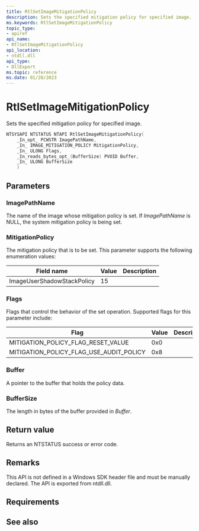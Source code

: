 ```yaml
---
title: RtlSetImageMitigationPolicy
description: Sets the specified mitigation policy for specified image.
ms.keywords: RtlSetImageMitigationPolicy
topic_type:
- apiref
api_name:
- RtlSetImageMitigationPolicy
api_location:
- ntdll.dll
api_type:
- DllExport
ms.topic: reference
ms.date: 01/20/2023
---
```


# RtlSetImageMitigationPolicy

Sets the specified mitigation policy for specified image.


```C++
NTSYSAPI NTSTATUS NTAPI RtlSetImageMitigationPolicy(
    _In_opt_ PCWSTR ImagePathName,
    _In_ IMAGE_MITIGATION_POLICY MitigationPolicy,
    _In_ ULONG Flags,
    _In_reads_bytes_opt_(BufferSize) PVOID Buffer,
    _In_ ULONG BufferSize
    )
```

## Parameters

### ImagePathName

The name of the image whose mitigation policy is set. If *ImagePathName* is NULL, the system mitigation policy is being set.

### MitigationPolicy

The mitigation policy that is to be set. This parameter supports the following enumeration values:

| Field name | Value | Description |
|------------|-------|-------------|
| ImageUserShadowStackPolicy | 15 |  |

### Flags

Flags that control the behavior of the set operation. Supported flags for this parameter include:

| Flag | Value | Description |
|------|-------|-------------|
| MITIGATION_POLICY_FLAG_RESET_VALUE | 0x0 |  |
| MITIGATION_POLICY_FLAG_USE_AUDIT_POLICY | 0x8 |  |

### Buffer

A pointer to the buffer that holds the policy data.

### BufferSize

The length in bytes of the buffer provided in *Buffer*.


## Return value

Returns an  NTSTATUS success or error code. 

## Remarks

This API is not defined in a Windows SDK header file and must be manually declared. The API is exported from ntdll.dll.

## Requirements

## See also
